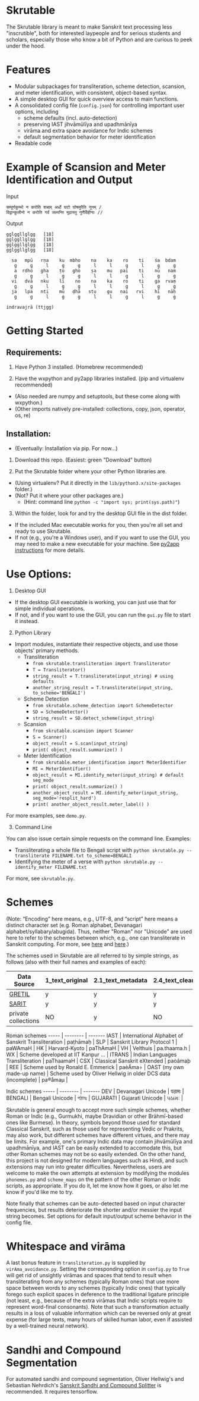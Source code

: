 # Skrutable

The Skrutable library is meant to make Sanskrit text processing less "inscrutible", both for interested laypeople and for serious students and scholars, especially those who know a bit of Python and are curious to peek under the hood.

# Features

* Modular subpackages for transliteration, scheme detection, scansion, and meter identification, with consistent, object-based syntax.
* A simple desktop GUI for quick overview access to main functions.
* A consolidated config file (`config.json`) for controlling important user options, including
	* scheme defaults (incl. auto-detection)
	* preserving IAST jihvāmūlīya and upadhmānīya
	* virāma and extra space avoidance for Indic schemes
	* default segmentation behavior for meter identification
* Readable code

# Example of Scansion and Meter Identification and Output

Input

~~~
सम्पूर्णकुम्भो न करोति शब्दम् अर्धो घटो घोषमुपैति नूनम् /
विद्वान्कुलीनो न करोति गर्वं जल्पन्ति मूढास्तु गुणैर्विहीनाः //
~~~

Output

~~~
gglggllglgg   [18]
gglggllglgg   [18]
gglggllglgg   [18]
gglggllglgg   [18]

  sa   mpū   rṇa    ku  mbho    na    ka    ro    ti    śa  bdam      
   g     g     l     g     g     l     l     g     l     g     g
   a  rdho   gha    ṭo   gho    ṣa    mu   pai    ti    nū   nam      
   g     g     l     g     g     l     l     g     l     g     g
  vi   dvā   nku    lī    no    na    ka    ro    ti    ga  rvaṃ      
   g     g     l     g     g     l     l     g     l     g     g
  ja   lpa   nti    mū   ḍhā   stu    gu   ṇai   rvi    hī   nāḥ      
   g     g     l     g     g     l     l     g     l     g     g

indravajrā (ttjgg)
~~~

# Getting Started

## Requirements:

1. Have Python 3 installed. (Homebrew recommended)

2. Have the wxpython and py2app libraries installed. (pip and virtualenv recommended)
* (Also needed are numpy and setuptools, but these come along with wxpython.)
* (Other imports natively pre-installed: collections, copy, json, operator, os, re)

## Installation:

* (Eventually: Installation via pip. For now...)

1. Download this repo. (Easiest: green "Download" button)

2. Put the Skrutable folder where your other Python libraries are.
* (Using virtualenv? Put it directly in the `lib/python3.x/site-packages` folder.)
* (Not? Put it where your other packages are.)
	* (Hint: command line `python -c "import sys; print(sys.path)"`)

3. Within the folder, look for and try the desktop GUI file in the dist folder.
* If the included Mac executable works for you, then you're all set and ready to use Skrutable.
* If not (e.g., you're a Windows user), and if you want to use the GUI, you may need to make a new executable for your machine. See [py2app instructions](https://py2app.readthedocs.io/en/latest/tutorial.html) for more details.

# Use Options:

1. Desktop GUI
* If the desktop GUI executable is working, you can just use that for simple individual operations.
* If not, and if you want to use the GUI, you can run the `gui.py` file to start it instead.

2. Python Library
* Import modules, instantiate their respective objects, and use those objects' primary methods.
	* Transliteration
		* `from skrutable.transliteration import Transliterator`
		* `T = Transliterator()`
		* `string_result = T.transliterate(input_string) # using defaults`
		* `another_string_result = T.transliterate(input_string, to_scheme='BENGALI')`
	* Scheme Detection
		* `from skrutable.scheme_detection import SchemeDetector`
		* `SD = SchemeDetector()`
		* `string_result = SD.detect_scheme(input_string)`
	* Scansion
		* `from skrutable.scansion import Scanner`
		* `S = Scanner()`
		* `object_result = S.scan(input_string)`
		* `print( object_result.summarize() )`
	* Meter Identification
		* `from skrutable.meter_identification import MeterIdentifier`
		* `MI = MeterIdentifier()`
		* `object_result = MI.identify_meter(input_string) # default seg_mode`
		* `print( object_result.summarize() )`
		* `another_object_result = MI.identify_meter(input_string, seg_mode='resplit_hard')`
		* `print( another_object_result.meter_label() )`

For more examples, see `demo.py`.

3. Command Line

You can also issue certain simple requests on the command line. Examples:
* Transliterating a whole file to Bengali script with `python skrutable.py --transliterate FILENAME.txt to_scheme=BENGALI`
* Identifying the meter of a verse with `python skrutable.py --identify_meter FILENAME.txt`

For more, see `skrutable.py`.

# Schemes

(Note: “Encoding” here means, e.g., UTF-8, and “script” here means a distinct character set (e.g. Roman alphabet, Devanagari alphabet/syllabary/abugida). Thus, neither "Roman" nor "Unicode" are used here to refer to the schemes between which, e.g., one can transliterate in Sanskrit computing. For more, see [here](http://indology.info/email/members/wujastyk/) and [here](http://sanskritlibrary.org/Sanskrit/pub/lies_sl.pdf).)

The schemes used in Skrutable are all referred to by simple strings, as follows (also with their full names and examples of each):

Data Source | 1\_text\_original | 2.1\_text\_metadata | 2.4\_text\_cleaned | 3\_text\_doc\_and\_word\_segmented |
------------ | ------------------- | ------------------------------- | ------------------------------ | ------------------------------------ |
[GRETIL](http://gretil.sub.uni-goettingen.de/gretil.html) | y | y | y | y |
[SARIT](http://sarit.indology.info/) | y | y | y | y |
private collections  | NO | y | NO | y |


Roman schemes
----- | -------- | -------
IAST | International Alphabet of Sanskrit Transliteration | paṭhāmaḥ |
SLP | Sanskrit Library Protocol 1 | paWAmaH |
HK | Harvard-Kyoto | paThAmaH |
VH | Velthuis | pa.thaama.h |
WX | Scheme developed at IIT Kanpur ... |
ITRANS | Indian Languages Transliteration | paThaamaH |
CSX | Classical Sanskrit eXtended | paòâmaþ |
REE | Scheme used by Ronald E. Emmerick | paèÃma÷ |
OAST (my own made-up name) | Scheme used by Oliver Hellwig in older DCS data (incomplete) | pa®åmaµ |

Indic schemes
----- | -------- | -------
DEV | Devanagari Unicode | पठामः |
BENGALI | Bengali Unicode | পঠামঃ |
GUJARATI | Gujarati Unicode | પઠામઃ |

Skrutable is general enough to accept more such simple schemes, whether Roman or Indic (e.g., Gurmukhi, maybe Dravidian or other Brāhmī-based ones like Burmese). In theory, symbols beyond those used for standard Classical Sanskrit, such as those used for representing Vedic or Prakrits, may also work, but different schemes have different virtues, and there may be limits. For example, one's primary Indic data may contain jihvāmūlīya and upadhmānīya, and IAST can be easily extended to accomodate this, but other Roman schemes may not be so easily extended. On the other hand, this project is not designed for modern languages such as Hindi, and such extensions may run into greater difficulties. Nevertheless, users are welcome to make the own attempts at extension by modifying the modules `phonemes.py` and `scheme_maps` on the pattern of the other Roman or Indic scripts, as appropriate. If you do it, let me know how it goes, or also let me know if you'd like me to try.

Note finally that schemes can be auto-detected based on input character frequencies, but results deteriorate the shorter and/or messier the input string becomes. Set options for default input/output scheme behavior in the config file.

# Whitespace and virāma

A last bonus feature in `transliteration.py` is supplied by `virAma_avoidance.py`. Setting the corresponding option in `config.py` to `True` will get rid of unsightly virāmas and spaces that tend to result when transliterating from any schemes (typically Roman ones) that use more space between words to any schemes (typically Indic ones) that typically forego such explicit spaces in deference to the traditional ligature principle (not least, e.g., because of the extra virāmas that Indic scripts require to represent word-final consonants). Note that such a transformation actually results in a loss of valuable information which can be reversed only at great expense (for large texts, many hours of skilled human labor, even if assisted by a well-trained neural network).

# Sandhi and Compound Segmentation

For automated sandhi and compound segmentation, Oliver Hellwig's and Sebastian Nehrdich's [Sanskrit Sandhi and Compound Splitter](https://github.com/OliverHellwig/sanskrit/tree/master/papers/2018emnlp) is recommended. It requires tensorflow.